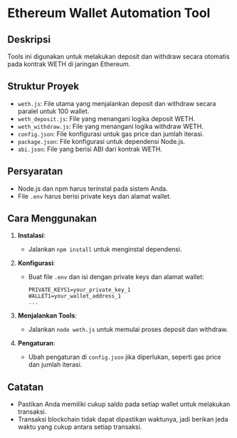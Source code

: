 # Ethereum Wallet Automation Tool

## Deskripsi
Tools ini digunakan untuk melakukan deposit dan withdraw secara otomatis pada kontrak WETH di jaringan Ethereum.

## Struktur Proyek
- `weth.js`: File utama yang menjalankan deposit dan withdraw secara paralel untuk 100 wallet.
- `weth_deposit.js`: File yang menangani logika deposit WETH.
- `weth_withdraw.js`: File yang menangani logika withdraw WETH.
- `config.json`: File konfigurasi untuk gas price dan jumlah iterasi.
- `package.json`: File konfigurasi untuk dependensi Node.js.
- `abi.json`: File yang berisi ABI dari kontrak WETH.

## Persyaratan
- Node.js dan npm harus terinstal pada sistem Anda.
- File `.env` harus berisi private keys dan alamat wallet.

## Cara Menggunakan
1. **Instalasi**:
   - Jalankan `npm install` untuk menginstal dependensi.

2. **Konfigurasi**:
   - Buat file `.env` dan isi dengan private keys dan alamat wallet:
     ```
     PRIVATE_KEYS1=your_private_key_1
     WALLET1=your_wallet_address_1
     ...
     ```

3. **Menjalankan Tools**:
   - Jalankan `node weth.js` untuk memulai proses deposit dan withdraw.

4. **Pengaturan**:
   - Ubah pengaturan di `config.json` jika diperlukan, seperti gas price dan jumlah iterasi.

## Catatan
- Pastikan Anda memiliki cukup saldo pada setiap wallet untuk melakukan transaksi.
- Transaksi blockchain tidak dapat dipastikan waktunya, jadi berikan jeda waktu yang cukup antara setiap transaksi.

